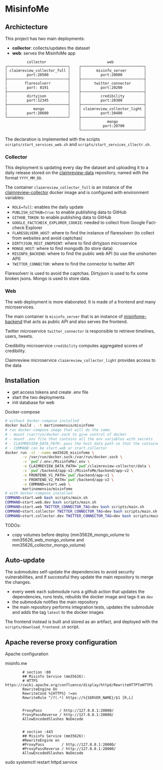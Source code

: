 # MisinfoMe

## Archictecture

This project has two main deployments: 
- **collector**: collects/updates the dataset
- **web**: serves the MisinfoMe app

```code
          collector                            web
┌────────────────────────────┐    ┌─────────────────────────────┐
│ claimreview_collector_full │    │       misinfo_server        │
│         port:20500         │    │         port:20000          │
├────────────────────────────┤    ├─────────────────────────────┤
|        flaresolverr        │    │      twitter_connector      │
|         port: 8191         │    │         port:20200          │
├────────────────────────────┤    ├─────────────────────────────┤
|         dirtyjson          │    │         credibility         │
|         port:12345         │    │         port:20300          │
├────────────────────────────┤    ├─────────────────────────────┤
|            mongo           │    │ claimreview_collector_light │
|         port:20600         │    │         port:20400          │
└────────────────────────────┘    ├─────────────────────────────┤
                                  │            mongo            │
                                  │          port:20700         │
                                  └─────────────────────────────┘
```

The declaration is implemented with the scripts `scripts/start_services_web.sh` and `scripts/start_services_cllectr.sh`.

### Collector
This deployment is updating every day the dataset and uploading it to a daily release stored on the [claimreview-data](https://github.com/MartinoMensio/claimreview-data) repository, named with the format `YYYY_MM_DD`.

The container `claimreview_collector_full` is an instance of the [claimreview-collector](https://github.com/MartinoMensio/claimreview-collector) docker image and is configured with environment variables:
- `ROLE=full`: enables the daily update
- `PUBLISH_GITHUB=true`: to enable publishing data to GitHub
- `GITHUB_TOKEN`: to enable publishing data to GitHub
- `GOOGLE_FACTCHECK_EXPLORER_COOKIE`: needed to collect from Google Fact-check Explorer
- `FLARESOLVERR_HOST`: where to find the instance of flaresolverr (to collect from websites and avoid captchas)
- `DIRTYJSON_REST_ENDPOINT`: where to find dirtyjson microservice
- `MONGO_HOST`: where to find mongodb (to store data)
- `MISINFO_BACKEND`: where to find the public web API (to use the unshorten API)
- `TWITTER_CONNECTOR`: where to find the connector to twitter API

Flaresolverr is used to avoid the captchas.
Dirtyjson is used to fix some broken jsons.
Mongo is used to store data.

### Web

The web deployment is more elaborated. It is made of a frontend and many microservices.

The main container is `misinfo_server` that is an instance of [misinfome-backend](https://github.com/MartinoMensio/misinfome-backend) that acts as public API and also serves the frontend.

Twitter microservice `twitter_connector` is responsible to retrieve timelines, users, tweets.

Credibility microservice `credibility` computes aggregated scores of credibility.

Claimreview microservice `claimreview_collector_light` provides access to the data


## Installation


- get access tokens and create .env file
- start the two deployments
- init database for web


Docker-compose
```bash
# without docker-compose installed
docker build . -t martinomensio/misinfome
# run docker-compose image that will do the same:
# - mount /var/run/docker.sock to give control of docker
# - mount .env file that contains all the env variables with secrets
# - CLAIMREVIEW_DATA_PATH: pass the host data path so that the container know where it is to run docker-compose
# - COMMAND can be start.web or start.collector
docker run -it --name mm35626_misinfome \
        -v /var/run/docker.sock:/var/run/docker.sock \
        -v `pwd`/.env:/MisinfoMe/.env \
        -e CLAIMREVIEW_DATA_PATH=`pwd`/claimreview-collector/data \
        -v `pwd`/backend/app-v2:/MisinfoMe/backend/app-v2 \
        -e FRONTEND_V1_PATH=`pwd`/backend/app-v1 \
        -e FRONTEND_V2_PATH=`pwd`/backend/app-v2 \
        -e COMMAND=start.web \
        martinomensio/misinfome
# with docker-compose installed
COMMAND=start.web bash scripts/main.sh
COMMAND=start.web.dev bash scripts/main.sh
COMMAND=start.web TWITTER_CONNECTOR_TAG=dev bash scripts/main.sh
COMMAND=start.collector TWITTER_CONNECTOR_TAG=dev bash scripts/main.sh
COMMAND=start.collector.dev TWITTER_CONNECTOR_TAG=dev bash scripts/main.sh
```

TODOs:
- copy volumes before deploy (mm35626_mongo_volume to mm35626_web_mongo_volume and mm35626_collector_mongo_volume)


## Auto-update

The submodules self-update the dependencies to avoid security vulnerabilities, and if successful they update the main repository to merge the changes.

- every week each submodule runs a github action that updates the dependencies, runs tests, rebuilds the docker image and tags it as `dev`
- the submodule notifies the main repository
- the main repository performs integration tests, updates the submodule and adds the tag `latest` to the docker images

The frontend instead is built and stored as an artifact, and deployed with the `scripts/download_frontend.sh` script.

## Apache reverse proxy configuration

Apache configuration

misinfo.me

```
        # section :80
        ## Misinfo Service (mm35626):
        # HTTPS https://cwiki.apache.org/confluence/display/httpd/RewriteHTTPToHTTPS
        RewriteEngine On
        RewriteCond %{HTTPS} !=on
        RewriteRule ^/?(.*) https://%{SERVER_NAME}/$1 [R,L]


        ProxyPass        / http://127.0.0.1:20000/
        ProxyPassReverse / http://127.0.0.1:20000/
        AllowEncodedSlashes NoDecode


        # section :443
        ## Misinfo Service (mm35626):
        #RewriteEngine on
        #ProxyPass        / http://127.0.0.1:20000/
        #ProxyPassReverse / http://127.0.0.1:20000/
        AllowEncodedSlashes NoDecode
```
sudo systemctl restart httpd.service
